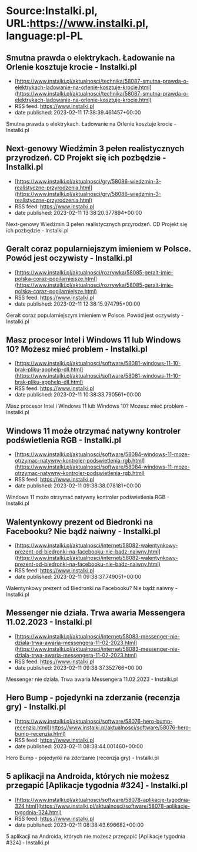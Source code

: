 # Source:Instalki.pl, URL:https://www.instalki.pl, language:pl-PL

## Smutna prawda o elektrykach. Ładowanie na Orlenie kosztuje krocie - Instalki.pl
 - [https://www.instalki.pl/aktualnosci/technika/58087-smutna-prawda-o-elektrykach-ladowanie-na-orlenie-kosztuje-krocie.html](https://www.instalki.pl/aktualnosci/technika/58087-smutna-prawda-o-elektrykach-ladowanie-na-orlenie-kosztuje-krocie.html)
 - RSS feed: https://www.instalki.pl
 - date published: 2023-02-11 17:38:39.461457+00:00

Smutna prawda o elektrykach. Ładowanie na Orlenie kosztuje krocie - Instalki.pl

## Next-genowy Wiedźmin 3 pełen realistycznych przyrodzeń. CD Projekt się ich pozbędzie - Instalki.pl
 - [https://www.instalki.pl/aktualnosci/gry/58086-wiedzmin-3-realistyczne-przyrodzenia.html](https://www.instalki.pl/aktualnosci/gry/58086-wiedzmin-3-realistyczne-przyrodzenia.html)
 - RSS feed: https://www.instalki.pl
 - date published: 2023-02-11 13:38:20.377894+00:00

Next-genowy Wiedźmin 3 pełen realistycznych przyrodzeń. CD Projekt się ich pozbędzie - Instalki.pl

## Geralt coraz popularniejszym imieniem w Polsce. Powód jest oczywisty - Instalki.pl
 - [https://www.instalki.pl/aktualnosci/rozrywka/58085-geralt-imie-polska-coraz-popilarniejsze.html](https://www.instalki.pl/aktualnosci/rozrywka/58085-geralt-imie-polska-coraz-popilarniejsze.html)
 - RSS feed: https://www.instalki.pl
 - date published: 2023-02-11 12:38:15.974795+00:00

Geralt coraz popularniejszym imieniem w Polsce. Powód jest oczywisty - Instalki.pl

## Masz procesor Intel i Windows 11 lub Windows 10? Możesz mieć problem - Instalki.pl
 - [https://www.instalki.pl/aktualnosci/software/58081-windows-11-10-brak-pliku-apphelp-dll.html](https://www.instalki.pl/aktualnosci/software/58081-windows-11-10-brak-pliku-apphelp-dll.html)
 - RSS feed: https://www.instalki.pl
 - date published: 2023-02-11 10:38:33.790561+00:00

Masz procesor Intel i Windows 11 lub Windows 10? Możesz mieć problem - Instalki.pl

## Windows 11 może otrzymać natywny kontroler podświetlenia RGB - Instalki.pl
 - [https://www.instalki.pl/aktualnosci/software/58084-windows-11-moze-otrzymac-natywny-kontroler-podswietlenia-rgb.html](https://www.instalki.pl/aktualnosci/software/58084-windows-11-moze-otrzymac-natywny-kontroler-podswietlenia-rgb.html)
 - RSS feed: https://www.instalki.pl
 - date published: 2023-02-11 09:38:38.078181+00:00

Windows 11 może otrzymać natywny kontroler podświetlenia RGB - Instalki.pl

## Walentynkowy prezent od Biedronki na Facebooku? Nie bądź naiwny - Instalki.pl
 - [https://www.instalki.pl/aktualnosci/internet/58082-walentynkowy-prezent-od-biedronki-na-facebooku-nie-badz-naiwny.html](https://www.instalki.pl/aktualnosci/internet/58082-walentynkowy-prezent-od-biedronki-na-facebooku-nie-badz-naiwny.html)
 - RSS feed: https://www.instalki.pl
 - date published: 2023-02-11 09:38:37.749051+00:00

Walentynkowy prezent od Biedronki na Facebooku? Nie bądź naiwny - Instalki.pl

## Messenger nie działa. Trwa awaria Messengera 11.02.2023 - Instalki.pl
 - [https://www.instalki.pl/aktualnosci/internet/58083-messenger-nie-dziala-trwa-awaria-messengera-11-02-2023.html](https://www.instalki.pl/aktualnosci/internet/58083-messenger-nie-dziala-trwa-awaria-messengera-11-02-2023.html)
 - RSS feed: https://www.instalki.pl
 - date published: 2023-02-11 09:38:37.352766+00:00

Messenger nie działa. Trwa awaria Messengera 11.02.2023 - Instalki.pl

## Hero Bump - pojedynki na zderzanie (recenzja gry) - Instalki.pl
 - [https://www.instalki.pl/aktualnosci/software/58076-hero-bump-recenzja.html](https://www.instalki.pl/aktualnosci/software/58076-hero-bump-recenzja.html)
 - RSS feed: https://www.instalki.pl
 - date published: 2023-02-11 08:38:44.001460+00:00

Hero Bump - pojedynki na zderzanie (recenzja gry) - Instalki.pl

## 5 aplikacji na Androida, których nie możesz przegapić [Aplikacje tygodnia #324] - Instalki.pl
 - [https://www.instalki.pl/aktualnosci/software/58078-aplikacje-tygodnia-324.html](https://www.instalki.pl/aktualnosci/software/58078-aplikacje-tygodnia-324.html)
 - RSS feed: https://www.instalki.pl
 - date published: 2023-02-11 08:38:43.696682+00:00

5 aplikacji na Androida, których nie możesz przegapić [Aplikacje tygodnia #324] - Instalki.pl

